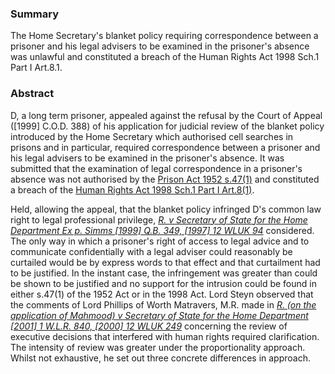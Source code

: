 ### Summary

The Home Secretary's blanket policy requiring correspondence between a prisoner and his legal advisers to be examined in the prisoner's absence was unlawful and constituted a breach of the Human Rights Act 1998 Sch.1 Part I Art.8.1.

### Abstract

D, a long term prisoner, appealed against the refusal by the Court of Appeal ([1999] C.O.D. 388) of his application for judicial review of the blanket policy introduced by the Home Secretary which authorised cell searches in prisons and in particular, required correspondence between a prisoner and his legal advisers to be examined in the prisoner's absence. It was submitted that the examination of legal correspondence in a prisoner's absence was not authorised by the [Prison Act 1952 s.47(1)](https://uk.westlaw.com/Document/I664DBD80E44811DA8D70A0E70A78ED65/View/FullText.html?originationContext=document&transitionType=DocumentItem&ppcid=1b86165647934501802b1012f8a4be01&contextData=(sc.Default)) and constituted a breach of the [Human Rights Act 1998 Sch.1 Part I Art.8(1)](https://uk.westlaw.com/Document/I2B36F6F0E45011DA8D70A0E70A78ED65/View/FullText.html?originationContext=document&transitionType=DocumentItem&ppcid=1b86165647934501802b1012f8a4be01&contextData=(sc.Default)).

Held, allowing the appeal, that the blanket policy infringed D's common law right to legal professional privilege, _[R. v Secretary of State for the Home Department Ex p. Simms [1999] Q.B. 349, [1997] 12 WLUK 94](https://uk.westlaw.com/Document/I693310B0E42811DA8FC2A0F0355337E9/View/FullText.html?originationContext=document&transitionType=DocumentItem&ppcid=1b86165647934501802b1012f8a4be01&contextData=(sc.Default))_ considered. The only way in which a prisoner's right of access to legal advice and to communicate confidentially with a legal adviser could reasonably be curtailed would be by express words to that effect and that curtailment had to be justified. In the instant case, the infringement was greater than could be shown to be justified and no support for the intrusion could be found in either s.47(1) of the 1952 Act or in the 1998 Act. Lord Steyn observed that the comments of Lord Phillips of Worth Matravers, M.R. made in _[R. (on the application of Mahmood) v Secretary of State for the Home Department [2001] 1 W.L.R. 840, [2000] 12 WLUK 249](https://uk.westlaw.com/Document/I7A424880E42811DA8FC2A0F0355337E9/View/FullText.html?originationContext=document&transitionType=DocumentItem&ppcid=1b86165647934501802b1012f8a4be01&contextData=(sc.Default))_ concerning the review of executive decisions that interfered with human rights required clarification. The intensity of review was greater under the proportionality approach. Whilst not exhaustive, he set out three concrete differences in approach.